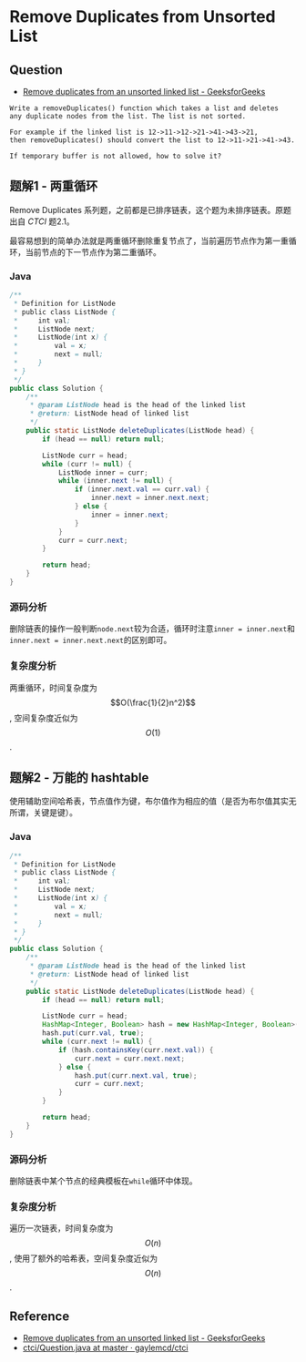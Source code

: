 # Remove Duplicates from Unsorted List

## Question

- [Remove duplicates from an unsorted linked list - GeeksforGeeks](http://www.geeksforgeeks.org/remove-duplicates-from-an-unsorted-linked-list/)

```
Write a removeDuplicates() function which takes a list and deletes
any duplicate nodes from the list. The list is not sorted.

For example if the linked list is 12->11->12->21->41->43->21,
then removeDuplicates() should convert the list to 12->11->21->41->43.

If temporary buffer is not allowed, how to solve it?
```

## 题解1 - 两重循环

Remove Duplicates 系列题，之前都是已排序链表，这个题为未排序链表。原题出自 *CTCI* 题2.1。

最容易想到的简单办法就是两重循环删除重复节点了，当前遍历节点作为第一重循环，当前节点的下一节点作为第二重循环。

### Java

```java
/**
 * Definition for ListNode
 * public class ListNode {
 *     int val;
 *     ListNode next;
 *     ListNode(int x) {
 *         val = x;
 *         next = null;
 *     }
 * }
 */
public class Solution {
    /**
     * @param ListNode head is the head of the linked list
     * @return: ListNode head of linked list
     */
    public static ListNode deleteDuplicates(ListNode head) {
        if (head == null) return null;

        ListNode curr = head;
        while (curr != null) {
            ListNode inner = curr;
            while (inner.next != null) {
                if (inner.next.val == curr.val) {
                    inner.next = inner.next.next;
                } else {
                    inner = inner.next;
                }
            }
            curr = curr.next;
        }

        return head;
    }
}
```

### 源码分析

删除链表的操作一般判断`node.next`较为合适，循环时注意`inner = inner.next`和`inner.next = inner.next.next`的区别即可。

### 复杂度分析

两重循环，时间复杂度为 $$O(\frac{1}{2}n^2)$$, 空间复杂度近似为 $$O(1)$$.

## 题解2 - 万能的 hashtable

使用辅助空间哈希表，节点值作为键，布尔值作为相应的值（是否为布尔值其实无所谓，关键是键）。


### Java

```java
/**
 * Definition for ListNode
 * public class ListNode {
 *     int val;
 *     ListNode next;
 *     ListNode(int x) {
 *         val = x;
 *         next = null;
 *     }
 * }
 */
public class Solution {
    /**
     * @param ListNode head is the head of the linked list
     * @return: ListNode head of linked list
     */
    public static ListNode deleteDuplicates(ListNode head) {
        if (head == null) return null;

        ListNode curr = head;
        HashMap<Integer, Boolean> hash = new HashMap<Integer, Boolean>();
        hash.put(curr.val, true);
        while (curr.next != null) {
            if (hash.containsKey(curr.next.val)) {
                curr.next = curr.next.next;
            } else {
                hash.put(curr.next.val, true);
                curr = curr.next;
            }
        }

        return head;
    }
}
```

### 源码分析

删除链表中某个节点的经典模板在`while`循环中体现。

### 复杂度分析

遍历一次链表，时间复杂度为 $$O(n)$$, 使用了额外的哈希表，空间复杂度近似为 $$O(n)$$.

## Reference

- [Remove duplicates from an unsorted linked list - GeeksforGeeks](http://www.geeksforgeeks.org/remove-duplicates-from-an-unsorted-linked-list/)
- [ctci/Question.java at master · gaylemcd/ctci](https://github.com/gaylemcd/ctci/blob/master/java/Chapter%202/Question2_1/Question.java)
